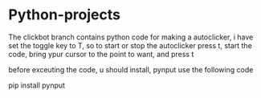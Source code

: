 # Python-projects
The clickbot branch contains python code for making a autoclicker, i have set the toggle key to T, so to start or stop the autoclicker press t, 
start the code, bring ypur cursor to the point to want, and press t

before exceuting the code, u should install, pynput
use the following code

pip install pynput
